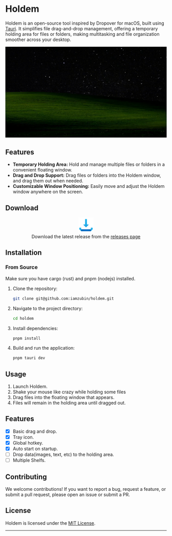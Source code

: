 # Holdem

Holdem is an open-source tool inspired by Dropover for macOS, built using [Tauri](https://tauri.app). It simplifies file drag-and-drop management, offering a temporary holding area for files or folders, making multitasking and file organization smoother across your desktop.

![Holdem](./assets/screen.gif)


## Features

- **Temporary Holding Area:** Hold and manage multiple files or folders in a convenient floating window.
- **Drag and Drop Support:** Drag files or folders into the Holdem window, and drag them out when needed.
- **Customizable Window Positioning:** Easily move and adjust the Holdem window anywhere on the screen.

## Download

<center><a href="https://github.com/iamzubin/holdem/releases"><img src="./assets/icons8-download-48.png"></a></center>
<center>Download the latest release from the <a href="https://github.com/iamzubin/holdem/releases">releases page</a></center>


## Installation

### From Source

Make sure you have cargo (rust) and pnpm (nodejs) installed.

1. Clone the repository:
   ```bash
   git clone git@github.com:iamzubin/holdem.git
   ```
2. Navigate to the project directory:
   ```bash
   cd holdem
   ```
3. Install dependencies:
   ```bash
   pnpm install
   ```
4. Build and run the application:
   ```bash
   pnpm tauri dev
   ```

## Usage

1. Launch Holdem.
2. Shake your mouse like crazy while holding some files
3. Drag files into the floating window that appears.
4. Files will remain in the holding area until dragged out.


## Features

- [x] Basic drag and drop.
- [x] Tray icon.
- [x] Global hotkey.
- [x] Auto start on startup.
- [ ] Drop data(images, text, etc) to the holding area.
- [ ] Multiple Shelfs.

## Contributing

We welcome contributions! If you want to report a bug, request a feature, or submit a pull request, please open an issue or submit a PR.

## License

Holdem is licensed under the [MIT License](LICENSE).

---
